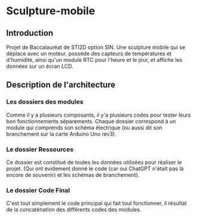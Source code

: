 # Sculpture-mobile
## Introduction
Projet de Baccalauréat de STI2D option SIN. Une sculpture mobile qui se déplace avec un moteur, possède des capteurs de températures et d'humidité, ainsi qu'un module RTC pour l'heure et le jour, et affiche les données sur un écran LCD.

## Description de l'architecture
### Les dossiers des modules
Comme il y a plusieurs composants, il y'a plusieurs codes pour tester leurs bon fonctionnements séparements. 
Chaque dossier correspond à un module qui comprends son schéma électrique (ou aussi dit son branchement sur la carte Arduino Uno rev3).

### Le dossier Ressources
Ce dossier est constitué de toutes les données utilisées pour réaliser le projet. (Qui ont évidement donné le code (car oui ChatGPT n'était pas là encore de souvenir) et les schémas de branchement).
### Le dossier Code Final
C'est tout simplement le code principal qui fait tout fonctionner, il résultat de la concaténation des différents codes des modules.
